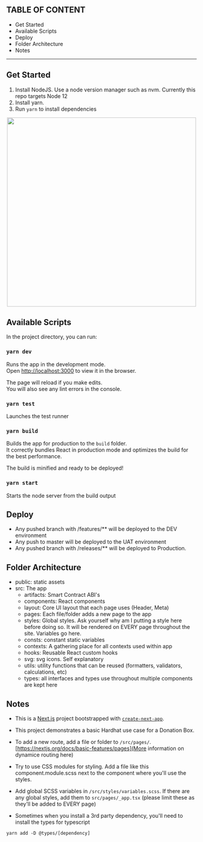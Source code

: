  TABLE OF CONTENT
---------------------------------------------------------------------------------------------------------------------
- Get Started
- Available Scripts
- Deploy
- Folder Architecture
- Notes
----------------------------------------------------------------------------------------------------------------

## Get Started

1. Install NodeJS. Use a node version manager such as nvm. Currently this repo targets Node 12
2. Install yarn.
3. Run `yarn` to install dependencies

<p align="center">
<img src="https://user-images.githubusercontent.com/11052295/138176233-5d8d41c3-8c21-4097-bba4-ff57001852cc.png" width="500">
</p>

## Available Scripts

In the project directory, you can run:

### `yarn dev`

Runs the app in the development mode.<br />
Open [http://localhost:3000](http://localhost:3000) to view it in the browser.

The page will reload if you make edits.<br />
You will also see any lint errors in the console.

### `yarn test`

Launches the test runner

### `yarn build`

Builds the app for production to the `build` folder.<br />
It correctly bundles React in production mode and optimizes the build for the best performance.

The build is minified and ready to be deployed!

### `yarn start`

Starts the node server from the build output

## Deploy

- Any pushed branch with /features/\*\* will be deployed to the DEV environment
- Any push to master will be deployed to the UAT environment
- Any pushed branch with /releases/\*\* will be deployed to Production. 

## Folder Architecture

- public: static assets
- src: The app
  - artifacts: Smart Contract ABI's
  - components: React components
  - layout: Core UI layout that each page uses (Header, Meta)
  - pages: Each file/folder adds a new page to the app
  - styles: Global styles. Ask yourself why am I putting a style here before doing so. It will be rendered on EVERY page throughout the site. Variables go here.
  - consts: constant static variables
  - contexts: A gathering place for all contexts used within app
  - hooks: Reusable React custom hooks
  - svg: svg icons. Self explanatory
  - utils: utility functions that can be reused (formatters, validators, calculations, etc)
  - types: all interfaces and types use throughout multiple components are kept here

## Notes

- This is a [Next.js](https://nextjs.org/) project bootstrapped with [`create-next-app`](https://github.com/vercel/next.js/tree/canary/packages/create-next-app).

- This project demonstrates a basic Hardhat use case for a Donation Box.

- To add a new route, add a file or folder to `/src/pages/`. [https://nextjs.org/docs/basic-features/pages](More information on dynamice routing here)

- Try to use CSS modules for styling. Add a file like this component.module.scss next to the component where you'll use the styles.

- Add global SCSS variables in `/src/styles/variables.scss`. If there are any global styles, add them to `src/pages/_app.tsx` (please limit these as they'll be added to EVERY page)

- Sometimes when you install a 3rd party dependency, you'll need to install the types for typescript

```
yarn add -D @types/[dependency]
```
